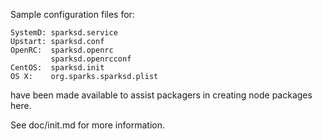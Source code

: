 Sample configuration files for:
```
SystemD: sparksd.service
Upstart: sparksd.conf
OpenRC:  sparksd.openrc
         sparksd.openrcconf
CentOS:  sparksd.init
OS X:    org.sparks.sparksd.plist
```
have been made available to assist packagers in creating node packages here.

See doc/init.md for more information.
